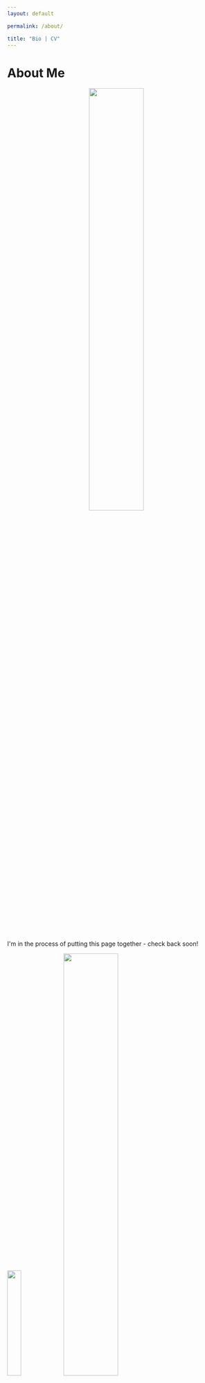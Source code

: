 ```yaml
---
layout: default

permalink: /about/

title: "Bio | CV"
---
```



# About Me

<div style="text-align:center"><img src="https://benjburgess.github.io/assets/Screenshot_20211012-190225_Gallery2.jpg" width="50%"/></div>
<br />
I'm in the process of putting this page together - check back soon!
<br />
<p float="center">
  <img src="https://benjburgess.github.io/assets/CV_View.png" width="25%"/>
  <img src="https://benjburgess.github.io/assets/Screenshot_20211012-190225_Gallery2.jpg" width="50%"/> 
  <img src="https://benjburgess.github.io/assets/CV_Download.png" width="25%"/>
</p>
